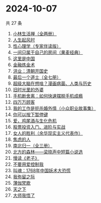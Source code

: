 # 2024-10-07

共 27 条

<!-- BEGIN WEREAD -->
<!-- 最后更新时间 2024-10-07 19:01:07 +0800 -->
1. [小林生活禅（全两册）](https://weread.qq.com/web/bookDetail/25d32400813ab705dg0163e9)
1. [人生起风时](https://weread.qq.com/web/bookDetail/9ac32fb0813ab93c6g016f4e)
1. [性心理学（专家伴读版）](https://weread.qq.com/web/bookDetail/2f532690813ab873cg016b4b)
1. [一间只属于自己的房间（果麦经典）](https://weread.qq.com/web/bookDetail/fdd327a07198e688fdd47f6)
1. [这里是中国](https://weread.qq.com/web/bookDetail/084324d07193a89308476c4)
1. [金融炼金术](https://weread.qq.com/web/bookDetail/b83329305e0d73b83076d07)
1. [洪业：清朝开国史](https://weread.qq.com/web/bookDetail/62332440717057ac62312e7)
1. [最后一个道士（全七册）](https://weread.qq.com/web/bookDetail/1b1320507223e1791b1f1d3)
1. [超级大脑在想啥？漫画病菌、人类与历史](https://weread.qq.com/web/bookDetail/f70322b07222a6d9f705cf0)
1. [旧时光里的外婆](https://weread.qq.com/web/bookDetail/11b324c0813ab7b4ag0100b9)
1. [手机断舍离：如何快速摆脱手机成瘾](https://weread.qq.com/web/bookDetail/06e32a20813ab93b2g018a88)
1. [四万万顾客](https://weread.qq.com/web/bookDetail/c1132ed072a5f7b9c11e1f8)
1. [我的工作是扼杀婚外情（小众职业故事集）](https://weread.qq.com/web/bookDetail/32e32f80813ab92c1g011d73)
1. [你可以按下暂停键](https://weread.qq.com/web/bookDetail/6bc321b0813ab93f9g0114d8)
1. [爱，鸡尾酒与生化危机](https://weread.qq.com/web/bookDetail/71032a60813ab91feg018273)
1. [股票投资入门、进阶与实战](https://weread.qq.com/web/bookDetail/b2432a80813ab6ea6g018b18)
1. [女人的胜利（余华现实主义代表作）](https://weread.qq.com/web/bookDetail/50132dc0813ab937dg0158cf)
1. [焦虑的人](https://weread.qq.com/web/bookDetail/5c432bf0726d70995c4f25f)
1. [南北归一（全三册）](https://weread.qq.com/web/bookDetail/47e32340813ab9339g0123d7)
1. [北方的森林——梁晓声中短篇小说选](https://weread.qq.com/web/bookDetail/41d32060813ab9377g019731)
1. [慢读《老子》](https://weread.qq.com/web/bookDetail/16332190813ab9219g017c66)
1. [不要用爱控制我](https://weread.qq.com/web/bookDetail/32532e40813ab93d9g011a53)
1. [叫魂：1768年中国妖术大恐慌](https://weread.qq.com/web/bookDetail/675326e0813ab6ffcg019c10)
1. [我弥留之际](https://weread.qq.com/web/bookDetail/1763272071620c26176853d)
1. [薄伽梵歌](https://weread.qq.com/web/bookDetail/5be32bc07212f1505be5b92)
1. [天之下](https://weread.qq.com/web/bookDetail/4de326a0721770aa4de95f4)
1. [大师我悟了](https://weread.qq.com/web/bookDetail/7f832cb0813ab9135g019304)
<!-- END WEREAD -->